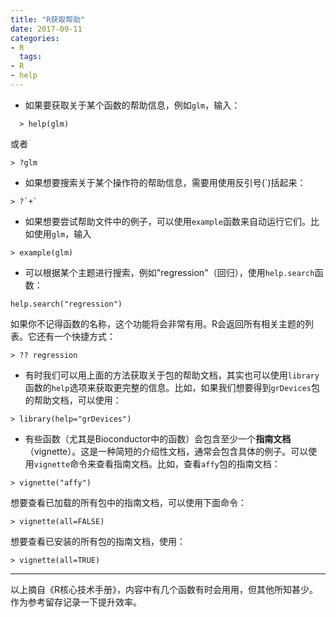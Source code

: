 ```yaml
---
title: "R获取帮助"
date: 2017-09-11
categories: 
- R
  tags:
- R
- help
---
```




- 如果要获取关于某个函数的帮助信息，例如`glm`，输入：

```
  > help(glm)

```

或者

```
> ?glm

```

<!-- more -->

- 如果想要搜索关于某个操作符的帮助信息，需要用使用反引号(`)括起来：

```
> ?`+`

```

- 如果想要尝试帮助文件中的例子，可以使用`example`函数来自动运行它们。比如使用`glm`，输入

```
> example(glm)

```

- 可以根据某个主题进行搜索，例如"regression"（回归），使用`help.search`函数：

```
help.search("regression")

```

如果你不记得函数的名称，这个功能将会非常有用。R会返回所有相关主题的列表。它还有一个快捷方式：

```
> ?? regression

```

- 有时我们可以用上面的方法获取关于包的帮助文档，其实也可以使用`library`函数的`help`选项来获取更完整的信息。比如，如果我们想要得到`grDevices`包的帮助文档，可以使用：

```
> library(help="grDevices")

```

- 有些函数（尤其是Bioconductor中的函数）会包含至少一个**指南文档**（vignette）。这是一种简短的介绍性文档，通常会包含具体的例子。可以使用`vignette`命令来查看指南文档。比如，查看`affy`包的指南文档：

```
> vignette("affy")

```

想要查看已加载的所有包中的指南文档，可以使用下面命令：

```
> vignette(all=FALSE)

```

想要查看已安装的所有包的指南文档，使用：

```
> vignette(all=TRUE)

```

------

以上摘自《R核心技术手册》，内容中有几个函数有时会用用，但其他所知甚少。作为参考留存记录一下提升效率。